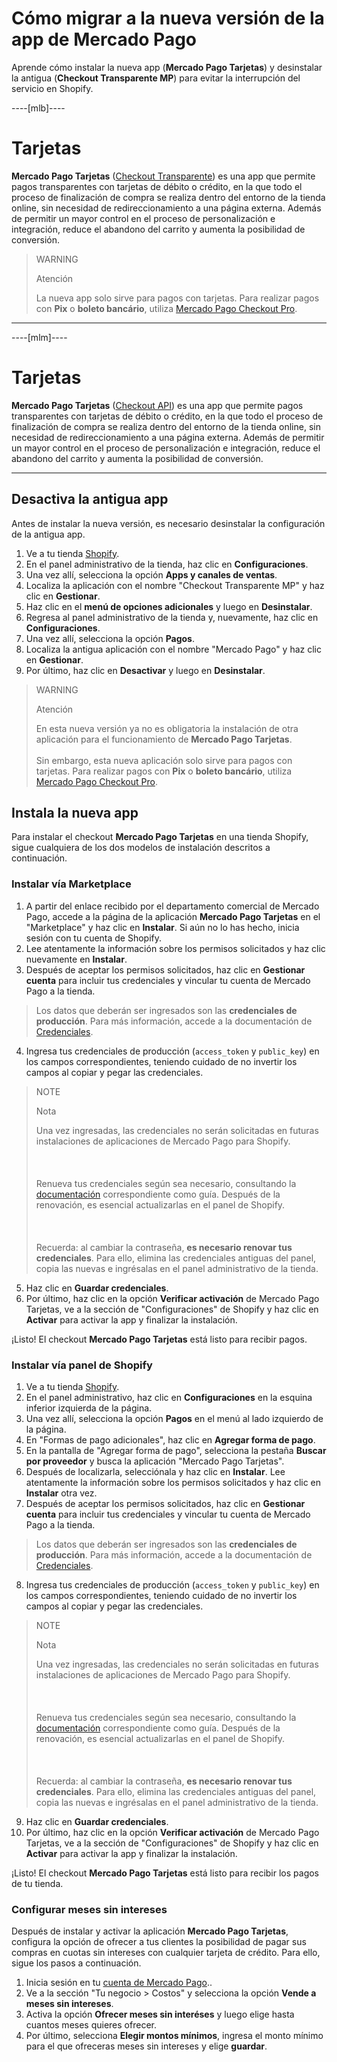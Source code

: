 # Cómo migrar a la nueva versión de la app de Mercado Pago

Aprende cómo instalar la nueva app (**Mercado Pago Tarjetas**) y desinstalar la antigua (**Checkout Transparente MP**) para evitar la interrupción del servicio en  Shopify.

----[mlb]----
# Tarjetas

**Mercado Pago Tarjetas** ([Checkout Transparente](/developers/es/docs/checkout-api/landing)) es una app que permite pagos transparentes con tarjetas de débito o crédito, en la que todo el proceso de finalización de compra se realiza dentro del entorno de la tienda online, sin necesidad de redireccionamiento a una página externa. Además de permitir un mayor control en el proceso de personalización e integración, reduce el abandono del carrito y aumenta la posibilidad de conversión.

> WARNING
>
> Atención
>
> La nueva app solo sirve para pagos con tarjetas. Para realizar pagos con **Pix** o **boleto bancário**, utiliza [Mercado Pago Checkout Pro](/developers/es/docs/shopify/integration-configuration/checkout-pro).


------------
----[mlm]----
# Tarjetas

**Mercado Pago Tarjetas** ([Checkout API](/developers/es/docs/checkout-api/landing)) es una app que permite pagos transparentes con tarjetas de débito o crédito, en la que todo el proceso de finalización de compra se realiza dentro del entorno de la tienda online, sin necesidad de redireccionamiento a una página externa. Además de permitir un mayor control en el proceso de personalización e integración, reduce el abandono del carrito y aumenta la posibilidad de conversión.

------------

## Desactiva la antigua app

Antes de instalar la nueva versión, es necesario desinstalar la configuración de la antigua app.

1. Ve a tu tienda [Shopify](https://accounts.shopify.com/store-login).
2. En el panel administrativo de la tienda, haz clic en **Configuraciones**.
3. Una vez allí, selecciona la opción **Apps y canales de ventas**.
4. Localiza la aplicación con el nombre "Checkout Transparente MP" y haz clic en **Gestionar**.
5. Haz clic en el **menú de opciones adicionales** y luego en **Desinstalar**.
6. Regresa al panel administrativo de la tienda y, nuevamente, haz clic en **Configuraciones**.
7. Una vez allí, selecciona la opción **Pagos**.
8. Localiza la antigua aplicación con el nombre "Mercado Pago" y haz clic en **Gestionar**.
9. Por último, haz clic en **Desactivar** y luego en **Desinstalar**.

> WARNING
>
> Atención
>
> En esta nueva versión ya no es obligatoria la instalación de otra aplicación para el funcionamiento de **Mercado Pago Tarjetas**.
> <br><br>
> Sin embargo, esta nueva aplicación solo sirve para pagos con tarjetas. Para realizar pagos con **Pix** o **boleto bancário**, utiliza [Mercado Pago Checkout Pro](/developers/es/docs/shopify/integration-configuration/checkout-pro).

## Instala la nueva app

Para instalar el checkout **Mercado Pago Tarjetas** en una tienda Shopify, sigue cualquiera de los dos modelos de instalación descritos a continuación.

### Instalar vía Marketplace

1. A partir del enlace recibido por el departamento comercial de Mercado Pago, accede a la página de la aplicación **Mercado Pago Tarjetas** en el "Marketplace" y haz clic en **Instalar**. Si aún no lo has hecho, inicia sesión con tu cuenta de Shopify.
2. Lee atentamente la información sobre los permisos solicitados y haz clic nuevamente en **Instalar**.
3. Después de aceptar los permisos solicitados, haz clic en **Gestionar cuenta** para incluir tus credenciales y vincular tu cuenta de Mercado Pago a la tienda.

> Los datos que deberán ser ingresados son las **credenciales de producción**. Para más información, accede a la documentación de [Credenciales](/developers/pt/guides/additional-content/your-integrations/credentials).

4. Ingresa tus credenciales de producción (`access_token` y `public_key`) en los campos correspondientes, teniendo cuidado de no invertir los campos al copiar y pegar las credenciales.

> NOTE
>
> Nota
>
> Una vez ingresadas, las credenciales no serán solicitadas en futuras instalaciones de aplicaciones de Mercado Pago para Shopify.<br><br>
> <br><br>
> Renueva tus credenciales según sea necesario, consultando la [documentación](/developers/es/docs/shopify/best-practices/credentials-best-practices/secure-credentials) correspondiente como guía. Después de la renovación, es esencial actualizarlas en el panel de Shopify. <br><br>
> <br><br>
> Recuerda: al cambiar la contraseña, **es necesario renovar tus credenciales**. Para ello, elimina las credenciales antiguas del panel, copia las nuevas e ingrésalas en el panel administrativo de la tienda.

5. Haz clic en **Guardar credenciales**.
6. Por último, haz clic en la opción **Verificar activación** de Mercado Pago Tarjetas, ve a la sección de "Configuraciones" de Shopify y haz clic en **Activar** para activar la app y finalizar la instalación.

¡Listo! El checkout **Mercado Pago Tarjetas** está listo para recibir pagos.

### Instalar vía panel de Shopify

1. Ve a tu tienda [Shopify](https://accounts.shopify.com/store-login).
2. En el panel administrativo, haz clic en **Configuraciones** en la esquina inferior izquierda de la página.
3. Una vez allí, selecciona la opción **Pagos** en el menú al lado izquierdo de la página.
4. En "Formas de pago adicionales", haz clic en **Agregar forma de pago**.
5. En la pantalla de "Agregar forma de pago", selecciona la pestaña **Buscar por proveedor** y busca la aplicación "Mercado Pago Tarjetas".
6. Después de localizarla, selecciónala y haz clic en **Instalar**. Lee atentamente la información sobre los permisos solicitados y haz clic en **Instalar** otra vez.
7. Después de aceptar los permisos solicitados, haz clic en **Gestionar cuenta** para incluir tus credenciales y vincular tu cuenta de Mercado Pago a la tienda.

> Los datos que deberán ser ingresados son las **credenciales de producción**. Para más información, accede a la documentación de [Credenciales](/developers/pt/guides/additional-content/your-integrations/credentials).

8. Ingresa tus credenciales de producción (`access_token` y `public_key`) en los campos correspondientes, teniendo cuidado de no invertir los campos al copiar y pegar las credenciales.

> NOTE
>
> Nota
>
> Una vez ingresadas, las credenciales no serán solicitadas en futuras instalaciones de aplicaciones de Mercado Pago para Shopify. <br><br>
> <br><br>
>  Renueva tus credenciales según sea necesario, consultando la [documentación](/developers/es/docs/shopify/best-practices/credentials-best-practices/secure-credentials) correspondiente como guía. Después de la renovación, es esencial actualizarlas en el panel de Shopify. <br><br>
> <br><br>
> Recuerda: al cambiar la contraseña, **es necesario renovar tus credenciales**. Para ello, elimina las credenciales antiguas del panel, copia las nuevas e ingrésalas en el panel administrativo de la tienda.

9. Haz clic en **Guardar credenciales**.
10. Por último, haz clic en la opción **Verificar activación** de Mercado Pago Tarjetas, ve a la sección de "Configuraciones" de Shopify y haz clic en **Activar** para activar la app y finalizar la instalación.

¡Listo! El checkout **Mercado Pago Tarjetas** está listo para recibir los pagos de tu tienda.

### Configurar meses sin intereses

Después de instalar y activar la aplicación **Mercado Pago Tarjetas**, configura la opción de ofrecer a tus clientes la posibilidad de pagar sus compras en cuotas sin intereses con cualquier tarjeta de crédito. Para ello, sigue los pasos a continuación.

1. Inicia sesión en tu [cuenta de Mercado Pago](https://www.mercadopago[FAKER][URL][DOMAIN]/home)..
2. Ve a la sección "Tu negocio > Costos" y selecciona la opción **Vende a meses sin intereses**.
3. Activa la opción **Ofrecer meses sin interéses** y luego elige hasta cuantos meses quieres ofrecer.
4. Por último, selecciona **Elegir montos mínimos**, ingresa el monto mínimo para el que ofreceras meses sin intereses y elige **guardar**.